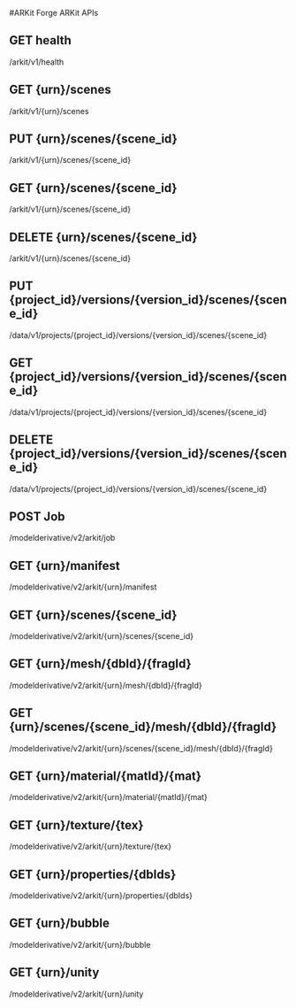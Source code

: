 #ARKit
Forge ARKit APIs


## GET health
/arkit/v1/health


## GET {urn}/scenes
/arkit/v1/{urn}/scenes


## PUT {urn}/scenes/{scene_id}
/arkit/v1/{urn}/scenes/{scene_id}


## GET {urn}/scenes/{scene_id}
/arkit/v1/{urn}/scenes/{scene_id}


## DELETE {urn}/scenes/{scene_id}
/arkit/v1/{urn}/scenes/{scene_id}


## PUT {project_id}/versions/{version_id}/scenes/{scene_id}
/data/v1/projects/{project_id}/versions/{version_id}/scenes/{scene_id}


## GET {project_id}/versions/{version_id}/scenes/{scene_id}
/data/v1/projects/{project_id}/versions/{version_id}/scenes/{scene_id}


## DELETE {project_id}/versions/{version_id}/scenes/{scene_id}
/data/v1/projects/{project_id}/versions/{version_id}/scenes/{scene_id}


## POST Job
/modelderivative/v2/arkit/job


## GET {urn}/manifest
/modelderivative/v2/arkit/{urn}/manifest


## GET {urn}/scenes/{scene_id}
/modelderivative/v2/arkit/{urn}/scenes/{scene_id}

## GET {urn}/mesh/{dbId}/{fragId}
/modelderivative/v2/arkit/{urn}/mesh/{dbId}/{fragId}

## GET {urn}/scenes/{scene_id}/mesh/{dbId}/{fragId}
/modelderivative/v2/arkit/{urn}/scenes/{scene_id}/mesh/{dbId}/{fragId}

## GET {urn}/material/{matId}/{mat}
/modelderivative/v2/arkit/{urn}/material/{matId}/{mat}

## GET {urn}/texture/{tex}
/modelderivative/v2/arkit/{urn}/texture/{tex}

## GET {urn}/properties/{dbIds}
/modelderivative/v2/arkit/{urn}/properties/{dbIds}

## GET {urn}/bubble
/modelderivative/v2/arkit/{urn}/bubble

## GET {urn}/unity
/modelderivative/v2/arkit/{urn}/unity
